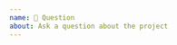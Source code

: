 ```yaml
---
name: 🙋 Question
about: Ask a question about the project
---
```


<!--
Help us help you!

Spending time framing a question and adding support links or resources makes it
much easier for us to help.
It’s easy to fall into the trap of asking something too specific when you’re
close to a problem.
Then, those trying to help you out have to spend a lot of time asking additional
questions to understand what you are hoping to achieve.

Spending the extra time up front can help save everyone time in the long run.

*   Try to define what you need help with:
    *   Is there something in particular you want to do?
    *   What problem are you encountering and what steps have you taken to try
        and fix it?
    *   Is there a concept you’re not understanding?
*   Learn about the [rubber duck debugging method](https://rubberduckdebugging.com)
*   Avoid falling for the [XY problem](https://meta.stackexchange.com/questions/66377/what-is-the-xy-problem/66378#66378)
*   Search on GitHub to see if a similar question has been asked
*   If possible, provide sample code, a [CodeSandbox](https://codesandbox.io/s/xdm-create-react-app-starter-71mp9), or a video
*   The more time you put into asking your question, the better we can help you
-->
